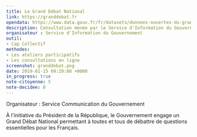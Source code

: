 ```yaml
---
title: Le Grand Débat National
link: https://granddebat.fr
opendata: https://www.data.gouv.fr/fr/datasets/donnees-ouvertes-du-grand-debat-national/
description: Consultation menée par le Service d'Information du Gouvernement
organisateur : Service d'Information du Gouvernement
outil:
- Cap Collectif
methodes: 
- Les ateliers participatifs
- Les consultations en ligne
screenshot: granddebat.png
date: 2019-01-15 09:29:08 +0000
in_progress: true
note-citoyenne: 5
note-decidee: 8
---
```


Organisateur : Service Communication du Gouvernement

À l'initiative du Président de la République, le Gouvernement engage un Grand Débat National permettant à toutes et tous de débattre de questions essentielles pour les Français.
